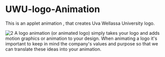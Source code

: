 # UWU-logo-Animation
This is an applet animation , that creates Uva Wellassa University logo.

![2](https://user-images.githubusercontent.com/13791181/46571701-636afa00-c997-11e8-978f-4d86080df8ac.PNG)
A logo animation (or animated logo) simply takes your logo and adds motion graphics or animation to your design. When animating a logo it's important to keep in mind the company's values and purpose so that we can translate these ideas into your animation.
